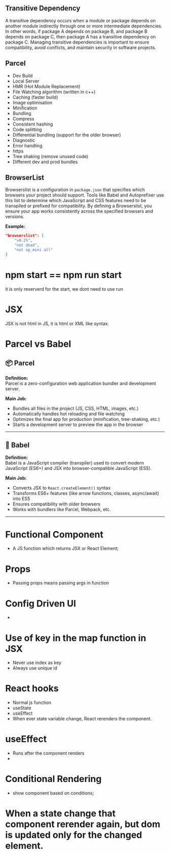 ## Transitive Dependency

A transitive dependency occurs when a module or package depends on another module indirectly through one or more intermediate dependencies. In other words, if package A depends on package B, and package B depends on package C, then package A has a transitive dependency on package C. Managing transitive dependencies is important to ensure compatibility, avoid conflicts, and maintain security in software projects.

## Parcel

- Dev Build
- Local Server
- HMR (Hot Module Replacement)
- File Watching algorithm (written in c++)
- Caching (faster build)
- Image optimisation
- Minification
- Bundling
- Compress
- Consistent hashing
- Code splitting
- Differential bundling (support for the older browser)
- Diagnostic
- Error handling
- https
- Tree shaking (remove unused code)
- Different dev and prod bundles

## BrowserList

Browserslist is a configuration in `package.json` that specifies which browsers your project should support. Tools like Babel and Autoprefixer use this list to determine which JavaScript and CSS features need to be transpiled or prefixed for compatibility. By defining a Browserslist, you ensure your app works consistently across the specified browsers and versions.

**Example:**

```json
"browserslist": [
    ">0.2%",
    "not dead",
    "not op_mini all"
]
```

# npm start == npm run start

it is only reserverd for the start, we dont need to use run

# JSX

JSX is not html in JS, it is html or XML like syntax.

# Parcel vs Babel

## 📦 Parcel

**Definition:**  
Parcel is a zero-configuration web application bundler and development server.

**Main Job:**

- Bundles all files in the project (JS, CSS, HTML, images, etc.)
- Automatically handles hot reloading and file watching
- Optimizes the final app for production (minification, tree-shaking, etc.)
- Starts a development server to preview the app in the browser

---

## 🔁 Babel

**Definition:**  
Babel is a JavaScript compiler (transpiler) used to convert modern JavaScript (ES6+) and JSX into browser-compatible JavaScript (ES5).

**Main Job:**

- Converts JSX to `React.createElement()` syntax
- Transforms ES6+ features (like arrow functions, classes, async/await) into ES5
- Ensures compatibility with older browsers
- Works with bundlers like Parcel, Webpack, etc.

---

# Functional Component 
- A JS function which returns JSX or React Element;

# Props
- Passing props means passing args in function

# Config Driven UI
-

# Use of key in the map function in JSX
- Never use index as key
- Always use unique id

# React hooks
- Normal js function
- useState
- useEffect
- When ever  state variable change, React rerenders the component.

# useEffect
- Runs after the component renders
- 

# Conditional Rendering
- show component based on conditions;

# When a state change that component rerender again, but dom is updated only for the changed element.

